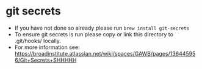 # git secrets
* If you have not done so already please run `brew install git-secrets`
* To ensure git secrets is run please copy or link this directory to .git/hooks/ locally.
* For more information see: https://broadinstitute.atlassian.net/wiki/spaces/GAWB/pages/136445956/Git+Secrets+SHHHHH
